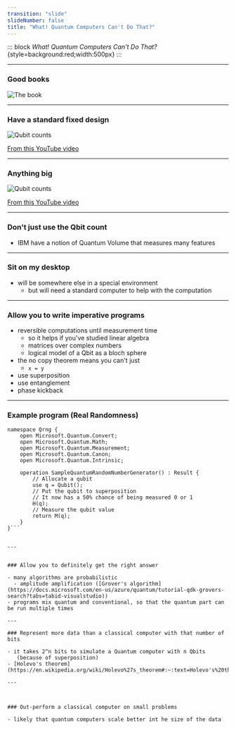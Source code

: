 ```yaml
---
transition: "slide"
slideNumber: false
title: "What! Quantum Computers Can't Do That?"
---
```


::: block
*What! Quantum Computers Can't Do That?* {style=background:red;width:500px}
::: 

---

### Good books

![The book](https://github.com/clivetong/Play/raw/master/StateOfQuantum/images/quantum-computing.jpg)


---

### Have a standard fixed design

![Qubit counts](https://github.com/clivetong/Play/raw/master/StateOfQuantum/images/qbits.jpg)

[From this YouTube video](https://www.youtube.com/watch?v=gcbMKt079l8)

---


### Anything big


![Qubit counts](https://github.com/clivetong/Play/raw/master/StateOfQuantum/images/errors.jpg)

[From this YouTube video](https://www.youtube.com/watch?v=-UlxHPIEVqA)

---

### Don't just use the Qbit count

- IBM have a notion of Quantum Volume that measures many features

---

### Sit on my desktop

- will be somewhere else in a special environment
  - but will need a standard computer to help with the computation


---

### Allow you to write imperative programs

- reversible computations until measurement time
  - so it helps if you've studied linear algebra
  - matrices over complex numbers
  - logical model of a Qbit as a bloch sphere
- the no copy theorem means you can't just
  - ```x = y ```
- use superposition
- use entanglement
- phase kickback


---


### Example program (Real Randomness)

```
namespace Qrng {
    open Microsoft.Quantum.Convert;
    open Microsoft.Quantum.Math;
    open Microsoft.Quantum.Measurement;
    open Microsoft.Quantum.Canon;
    open Microsoft.Quantum.Intrinsic;
    
    operation SampleQuantumRandomNumberGenerator() : Result {
        // Allocate a qubit        
        use q = Qubit();  
        // Put the qubit to superposition
        // It now has a 50% chance of being measured 0 or 1  
        H(q);      
        // Measure the qubit value            
        return M(q); 
    }
}```


---


### Allow you to definitely get the right answer 

- many algorithms are probabilistic
  - amplitude amplification ([Grover's algorithm](https://docs.microsoft.com/en-us/azure/quantum/tutorial-qdk-grovers-search?tabs=tabid-visualstudio))
- programs mix quantum and conventional, so that the quantum part can be run multiple times

---

### Represent more data than a classical computer with that number of bits

- it takes 2^n bits to simulate a Quantum computer with n Qbits 
   (because of superposition)
- [Holevo's theorem](https://en.wikipedia.org/wiki/Holevo%27s_theorem#:~:text=Holevo's%20theorem%20is%20an%20important,quantum%20state%20(accessible%20information))

---



### Out-perform a classical computer on small problems

- likely that quantum computers scale better int he size of the data

